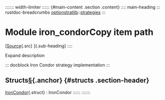 ::::::: width-limiter
:::::: {#main-content .section .content}
:::: main-heading
::: rustdoc-breadcrumbs
[optionstratlib](../../index.html)::[strategies](../index.html)
:::

# Module iron_condorCopy item path

[[Source](../../../src/optionstratlib/strategies/iron_condor.rs.html#12-3833){.src}
]{.sub-heading}
::::

Expand description

::: docblock
Iron Condor strategy implementation
:::

## Structs[§](#structs){.anchor} {#structs .section-header}

[IronCondor](struct.IronCondor.html "struct optionstratlib::strategies::iron_condor::IronCondor"){.struct}
:   IronCondor
::::::
:::::::
